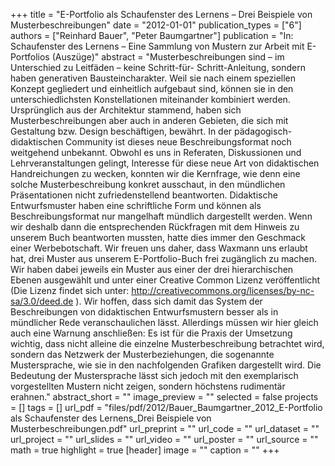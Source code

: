 +++
title = "E-Portfolio als Schaufenster des Lernens – Drei Beispiele von Musterbeschreibungen"
date = "2012-01-01"
publication_types = ["6"]
authors = ["Reinhard Bauer", "Peter Baumgartner"]
publication = "In: Schaufenster des Lernens – Eine Sammlung von Mustern zur Arbeit mit E-Portfolios (Auszüge)"
abstract = "Musterbeschreibungen sind – im Unterschied zu Leitfäden – keine Schritt-für- Schritt-Anleitung, sondern haben generativen Bausteincharakter. Weil sie nach einem speziellen Konzept gegliedert und einheitlich aufgebaut sind, können sie in den unterschiedlichsten Konstellationen miteinander kombiniert werden. Ursprünglich aus der Architektur stammend, haben sich Musterbeschreibungen aber auch in anderen Gebieten, die sich mit Gestaltung bzw. Design beschäftigen, bewährt. In der pädagogisch-didaktischen Community ist dieses neue Beschreibungsformat noch weitgehend unbekannt. Obwohl es uns in Referaten, Diskussionen und Lehrveranstaltungen gelingt, Interesse für diese neue Art von didaktischen Handreichungen zu wecken, konnten wir die Kernfrage, wie denn eine solche Musterbeschreibung konkret ausschaut, in den mündlichen Präsentationen nicht zufriedenstellend beantworten. Didaktische Entwurfsmuster haben eine schriftliche Form und können als Beschreibungsformat nur mangelhaft mündlich dargestellt werden. Wenn wir deshalb dann die entsprechenden Rückfragen mit dem Hinweis zu unserem Buch beantworten mussten, hatte dies immer den Geschmack einer Werbebotschaft. Wir freuen uns daher, dass Waxmann uns erlaubt hat, drei Muster aus unserem E-Portfolio-Buch frei zugänglich zu machen. Wir haben dabei jeweils ein Muster aus einer der drei hierarchischen Ebenen ausgewählt und unter einer Creative Common Lizenz veröffentlicht (Die Lizenz findet sich unter: http://creativecommons.org/licenses/by-nc-sa/3.0/deed.de ). Wir hoffen, dass sich damit das System der Beschreibungen von didaktischen Entwurfsmustern besser als in mündlicher Rede veranschaulichen lässt. Allerdings müssen wir hier gleich auch eine Warnung anschließen: Es ist für die Praxis der Umsetzung wichtig, dass nicht alleine die einzelne Musterbeschreibung betrachtet wird, sondern das Netzwerk der Musterbeziehungen, die sogenannte Mustersprache, wie sie in den nachfolgenden Grafiken dargestellt wird. Die Bedeutung der Mustersprache lässt sich jedoch mit den exemplarisch vorgestellten Mustern nicht zeigen, sondern höchstens rudimentär erahnen."
abstract_short = ""
image_preview = ""
selected = false
projects = []
tags = []
url_pdf = "files/pdf/2012/Bauer_Baumgartner_2012_E-Portfolio als Schaufenster des Lernens_Drei Beispiele von Musterbeschreibungen.pdf"
url_preprint = ""
url_code = ""
url_dataset = ""
url_project = ""
url_slides = ""
url_video = ""
url_poster = ""
url_source = ""
math = true
highlight = true
[header]
image = ""
caption = ""
+++
